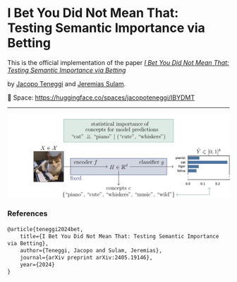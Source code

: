 # I Bet You Did Not Mean That:<br/>Testing Semantic Importance via Betting

This is the official implementation of the paper [*I Bet You Did Not Mean That: Testing Semantic Importance via Betting*](https://arxiv.org/abs/2405.19146)

by [Jacopo Teneggi](https://jacopoteneggi.github.io) and [Jeremias Sulam](https://sites.google.com/view/jsulam).

🤗 Space: https://huggingface.co/spaces/jacopoteneggi/IBYDMT

---

![A pictorial representation of the problem setup](assets/setup_notitle.jpg)

### References

```
@article{teneggi2024bet,
    title={I Bet You Did Not Mean That: Testing Semantic Importance via Betting},
    author={Teneggi, Jacopo and Sulam, Jeremias},
    journal={arXiv preprint arXiv:2405.19146},
    year={2024}
}
```